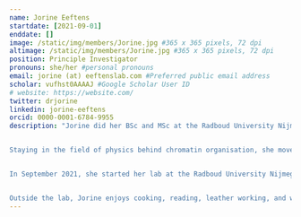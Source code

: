 ```yaml
---
name: Jorine Eeftens
startdate: [2021-09-01]
enddate: []
image: /static/img/members/Jorine.jpg #365 x 365 pixels, 72 dpi
altimage: /static/img/members/Jorine.jpg #365 x 365 pixels, 72 dpi
position: Principle Investigator
pronouns: she/her #personal pronouns
email: jorine (at) eeftenslab.com #Preferred public email address
scholar: vufhst0AAAAJ #Google Scholar User ID
# website: https://website.com/
twitter: drjorine
linkedin: jorine-eeftens
orcid: 0000-0001-6784-9955
description: "Jorine did her BSc and MSc at the Radboud University Nijmegen, where she was interested at the interface between chemistry and biology, and the molecular mechanisms driving biological processes. Deciding that was not interdisciplinary enough, she moved to do her PhD at the lab of Cees Dekker at the Technical University of Delft, in the department of Bionanoscience. Here she studied the molecular mechanism of SMC proteins using single-molecule techniques. Her work involved a visit to Columbia University, for which she received an EMBO short term fellowship. She graduated Cum Laude and won the DEWIS award for best female PhD graduate 2017-2018.


Staying in the field of physics behind chromatin organisation, she moved to Princeton University for a postdoc in the lab of Clifford Brangwynne. Here she looked at the role of phase separation in heterochromatin formation. She received a NWO Rubicon fellowship for her work. 


In September 2021, she started her lab at the Radboud University Nijmegen. Combining her experiences from her PhD and postdoc, she will lead the efforts to examine the biophysical mechanisms that drive chromatin architecture, using an interdisciplinary approach.


Outside the lab, Jorine enjoys cooking, reading, leather working, and watching bad reality tv."
---
```

